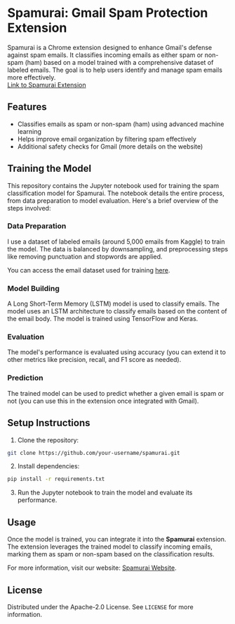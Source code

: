 # Spamurai: Gmail Spam Protection Extension

Spamurai is a Chrome extension designed to enhance Gmail's defense against spam emails. It classifies incoming emails as either spam or non-spam (ham) based on a model trained with a comprehensive dataset of labeled emails. The goal is to help users identify and manage spam emails more effectively.  
[Link to Spamurai Extension](https://spamurai.online/)

## Features

- Classifies emails as spam or non-spam (ham) using advanced machine learning
- Helps improve email organization by filtering spam effectively
- Additional safety checks for Gmail (more details on the website)

## Training the Model

This repository contains the Jupyter notebook used for training the spam classification model for Spamurai. The notebook details the entire process, from data preparation to model evaluation. Here's a brief overview of the steps involved:

### Data Preparation
I use a dataset of labeled emails (around 5,000 emails from Kaggle) to train the model. The data is balanced by downsampling, and preprocessing steps like removing punctuation and stopwords are applied.

You can access the email dataset used for training [here](https://www.kaggle.com/datasets/uciml/sms-spam-collection-dataset).

### Model Building
A Long Short-Term Memory (LSTM) model is used to classify emails. The model uses an LSTM architecture to classify emails based on the content of the email body. The model is trained using TensorFlow and Keras.

### Evaluation
The model's performance is evaluated using accuracy (you can extend it to other metrics like precision, recall, and F1 score as needed).

### Prediction
The trained model can be used to predict whether a given email is spam or not (you can use this in the extension once integrated with Gmail).

## Setup Instructions

1. Clone the repository:
```bash
git clone https://github.com/your-username/spamurai.git
```
2. Install dependencies:
```bash
pip install -r requirements.txt
```
3. Run the Jupyter notebook to train the model and evaluate its performance.

## Usage
Once the model is trained, you can integrate it into the **Spamurai** extension. The extension leverages the trained model to classify incoming emails, marking them as spam or non-spam based on the classification results.

For more information, visit our website: [Spamurai Website](https://link-to-spamurai-extension.com).

## License
Distributed under the Apache-2.0 License. See `LICENSE` for more information.
